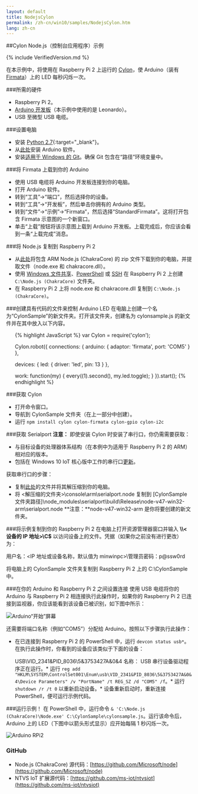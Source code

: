 ```yaml
---
layout: default
title: NodejsCylon
permalink: /zh-cn/win10/samples/NodejsCylon.htm
lang: zh-cn
---
```


##Cylon Node.js（控制台应用程序）示例

{% include VerifiedVersion.md %}

在本示例中，将使用在 Raspberry Pi 2 上运行的 [Cylon](https://www.npmjs.com/package/cylon)，使 Arduino（装有 [Firmata](https://www.npmjs.com/package/firmata)）上的 LED 每秒闪烁一次。

###所需的硬件
* Raspberry Pi 2。
* [Arduino 开发板](https://www.arduino.cc/en/main/products)（本示例中使用的是 Leonardo）。
* USB 至微型 USB 电缆。

###设置电脑
* 安装 [Python 2.7](https://www.python.org/downloads/){:target="_blank"}。
* 从[此处](https://www.arduino.cc/en/Main/Software)安装 Arduino 软件。
* 安装[适用于 Windows 的 Git](http://git-scm.com/download/win)。确保 Git 包含在“路径”环境变量中。


###将 Firmata 上载到你的 Arduino
* 使用 USB 电缆将 Arduino 开发板连接到你的电脑。
* 打开 Arduino 软件。
* 转到“工具”-\>“端口”，然后选择你的设备。
* 转到“工具”-\>“开发板”，然后单击你拥有的 Arduino 类型。
* 转到“文件”-\>“示例”-\>“Firmata”，然后选择“StandardFirmata”。这将打开包含 Firmata 示意图的一个新窗口。
* 单击“上载”按钮将该示意图上载到 Arduino 开发板。上载完成后，你应该会看到一条“上载完成”消息。


###将 Node.js 复制到 Raspberry Pi 2
* 从[此处](http://aka.ms/nodecc_arm)将包含 ARM Node.js \(ChakraCore\) 的 zip 文件下载到你的电脑，并提取文件（node.exe 和 chakracore.dll）。
* 使用 [Windows 文件共享]({{site.baseurl}}/{{page.lang}}/win10/samples/SMB.htm)、[PowerShell]({{site.baseurl}}/{{page.lang}}/win10/samples/PowerShell.htm) 或 [SSH]({{site.baseurl}}/{{page.lang}}/win10/samples/SSH.htm) 在 Raspberry Pi 2 上创建 `C:\Node.js (ChakraCore)` 文件夹。
* 在 Raspberry Pi 2 上将 node.exe 和 chakracore.dll 复制到 `C:\Node.js (ChakraCore)`。


###创建具有代码的文件来控制 Arduino LED
在电脑上创建一个名为“CylonSample”的新文件夹。打开该文件夹，创建名为 cylonsample.js 的新文件并在其中放入以下内容。

<UL>

{% highlight JavaScript %}
var Cylon = require('cylon');

Cylon.robot({
  connections: {
    arduino: { adaptor: 'firmata', port: 'COM5' }
  },

  devices: {
    led: { driver: 'led', pin: 13 }
  },

  work: function(my) {
    every((1).second(), my.led.toggle);
  }
}).start();
{% endhighlight %}
</UL>

###获取 Cylon
* 打开命令窗口。
* 导航到 CylonSample 文件夹（在上一部分中创建）。
* 运行 `npm install cylon cylon-firmata cylon-gpio cylon-i2c`


###获取 Serialport
**注意：** 即使安装 Cylon 时安装了串行口，你仍需需要获取：

* 与目标设备的处理器体系结构（在本例中为适用于 Raspberry Pi 2 的 ARM）相对应的版本。
* 包括在 Windows 10 IoT 核心版中工作的串行口[更新](https://github.com/voodootikigod/node-serialport/pull/550)。

获取串行口的步骤：

* 复制[此处](http://aka.ms/spcc_zip)的文件并将其解压缩到你的电脑。
* 将 \<解压缩的文件夹\>\\console\\arm\\serialport.node 复制到 \[CylonSample 文件夹路径\]\\node\_modules\\serialport\\build\\Release\\node-v47-win32-arm\\serialport.node **注意：**node-v47-win32-arm 是你将要创建的新文件夹。


###将示例复制到你的 Raspberry Pi 2
在电脑上打开资源管理器窗口并输入 **\\\\\<设备的 IP 地址\>\\C$** 以访问设备上的文件。凭据（如果你之前没有进行更改）为：

   用户名：\<IP 地址或设备名称，默认值为 minwinpc\>\\管理员密码：p@ssw0rd

将电脑上的 CylonSample 文件夹复制到 Raspberry Pi 2 上的 C:\\CylonSample 中。


###在你的 Arduino 和 Raspberry Pi 2 之间设置连接
使用 USB 电缆将你的 Arduino 与 Raspberry Pi 2 相连接执行此操作时，如果你的 Raspberry Pi 2 已连接到监视器，你应该能看到该设备已被识别，如下图中所示：

![Arduino“开始”屏幕]({{site.baseurl}}/Resources/images/Nodejs/arduino-startscreen.jpg)

还需要将端口名称（例如“COM5”）分配给 Arduino。按照以下步骤执行此操作：

* 在已连接到 Raspberry Pi 2 的 PowerShell 中，运行 `devcon status usb*`。在执行此操作时，你看到的设备应该类似于下面的设备：

   USB\\VID\_2341&PID\_8036\\5&3753427A&0&4 名称： USB 串行设备驱动程序正在运行。\* 运行 `reg add "HKLM\SYSTEM\ControlSet001\Enum\usb\VID_2341&PID_8036\5&3753427A&0&4\Device Parameters" /v "PortName" /t REG_SZ /d "COM5" /f`。\* 运行 `shutdown /r /t 0` 以重新启动设备。\* 设备重新启动时，重新连接 PowerShell，便可运行示例代码。


###运行示例！
在 PowerShell 中，运行命令 `& 'C:\Node.js (ChakraCore)\Node.exe' C:\CylonSample\cylonsample.js`。运行该命令后，Arduino 上的 LED（下图中以箭头形式显示）应开始每隔 1 秒闪烁一次。

![Arduino RPi2]({{site.baseurl}}/Resources/images/Nodejs/arduino-rpi2.jpg)


### GitHub
* Node.js \(ChakraCore\) 源代码：[https://github.com/Microsoft/node](https://github.com/Microsoft/node)
* NTVS IoT 扩展源代码：[https://github.com/ms-iot/ntvsiot](https://github.com/ms-iot/ntvsiot)
